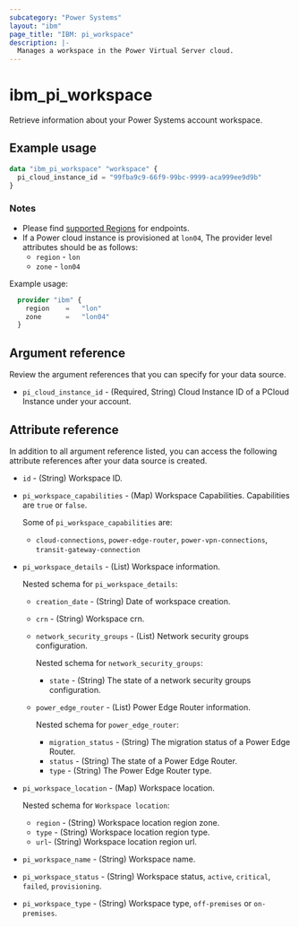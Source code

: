 ```yaml
---
subcategory: "Power Systems"
layout: "ibm"
page_title: "IBM: pi_workspace"
description: |-
  Manages a workspace in the Power Virtual Server cloud.
---
```


# ibm_pi_workspace

Retrieve information about your Power Systems account workspace.

## Example usage

```terraform
data "ibm_pi_workspace" "workspace" {
  pi_cloud_instance_id = "99fba9c9-66f9-99bc-9999-aca999ee9d9b"
}
```

### Notes

- Please find [supported Regions](https://cloud.ibm.com/apidocs/power-cloud#endpoint) for endpoints.
- If a Power cloud instance is provisioned at `lon04`, The provider level attributes should be as follows:
  - `region` - `lon`
  - `zone` - `lon04`

Example usage:

  ```terraform
    provider "ibm" {
      region    =   "lon"
      zone      =   "lon04"
    }
  ```

## Argument reference

Review the argument references that you can specify for your data source.

- `pi_cloud_instance_id` - (Required, String) Cloud Instance ID of a PCloud Instance under your account.

## Attribute reference

In addition to all argument reference listed, you can access the following attribute references after your data source is created.

- `id` - (String) Workspace ID.
- `pi_workspace_capabilities` - (Map) Workspace Capabilities. Capabilities are `true` or `false`.

    Some of `pi_workspace_capabilities` are:
    - `cloud-connections`, `power-edge-router`, `power-vpn-connections`,  `transit-gateway-connection`

- `pi_workspace_details` - (List) Workspace information.

    Nested schema for `pi_workspace_details`:
  - `creation_date` - (String) Date of workspace creation.
  - `crn` - (String) Workspace crn.
  - `network_security_groups` - (List) Network security groups configuration.

      Nested schema for `network_security_groups`:
      - `state` - (String) The state of a network security groups configuration.
  - `power_edge_router` - (List) Power Edge Router information.

      Nested schema for `power_edge_router`:
      - `migration_status` - (String) The migration status of a Power Edge Router.
      - `status` - (String) The state of a Power Edge Router.
      - `type` - (String) The Power Edge Router type.
- `pi_workspace_location` - (Map) Workspace location.

    Nested schema for `Workspace location`:
  - `region` - (String) Workspace location region zone.
  - `type` - (String) Workspace location region type.
  - `url`- (String) Workspace location region url.
- `pi_workspace_name` - (String) Workspace name.
- `pi_workspace_status` - (String) Workspace status, `active`, `critical`, `failed`, `provisioning`.
- `pi_workspace_type` - (String) Workspace type, `off-premises` or `on-premises`.
